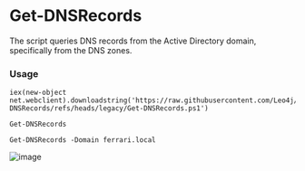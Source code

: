 # Get-DNSRecords
The script queries DNS records from the Active Directory domain, specifically from the DNS zones.

### Usage
```
iex(new-object net.webclient).downloadstring('https://raw.githubusercontent.com/Leo4j/Get-DNSRecords/refs/heads/legacy/Get-DNSRecords.ps1')
```
```
Get-DNSRecords
```
```
Get-DNSRecords -Domain ferrari.local
```
![image](https://github.com/Leo4j/Get-DNSRecords/assets/61951374/ddc4783c-8ee0-40d4-872c-425cac11d271)


